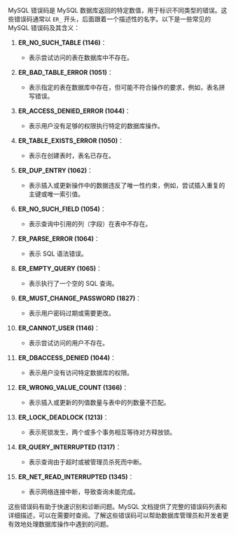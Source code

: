 MySQL 错误码是 MySQL 数据库返回的特定数值，用于标识不同类型的错误。这些错误码通常以 `ER_` 开头，后面跟着一个描述性的名字。以下是一些常见的 MySQL 错误码及其含义：

1. **ER_NO_SUCH_TABLE (1146)**：

   - 表示尝试访问的表在数据库中不存在。

2. **ER_BAD_TABLE_ERROR (1051)**：

   - 表示指定的表在数据库中存在，但可能不符合操作的要求，例如，表名拼写错误。

3. **ER_ACCESS_DENIED_ERROR (1044)**：

   - 表示用户没有足够的权限执行特定的数据库操作。

4. **ER_TABLE_EXISTS_ERROR (1050)**：

   - 表示在创建表时，表名已存在。

5. **ER_DUP_ENTRY (1062)**：

   - 表示插入或更新操作中的数据违反了唯一性约束，例如，尝试插入重复的主键或唯一索引值。

6. **ER_NO_SUCH_FIELD (1054)**：

   - 表示查询中引用的列（字段）在表中不存在。

7. **ER_PARSE_ERROR (1064)**：

   - 表示 SQL 语法错误。

8. **ER_EMPTY_QUERY (1065)**：

   - 表示执行了一个空的 SQL 查询。

9. **ER_MUST_CHANGE_PASSWORD (1827)**：

   - 表示用户密码过期或需要更改。

10. **ER_CANNOT_USER (1146)**：

    - 表示尝试访问的用户不存在。

11. **ER_DBACCESS_DENIED (1044)**：

    - 表示用户没有访问特定数据库的权限。

12. **ER_WRONG_VALUE_COUNT (1366)**：

    - 表示插入或更新的列值数量与表中的列数量不匹配。

13. **ER_LOCK_DEADLOCK (1213)**：

    - 表示死锁发生，两个或多个事务相互等待对方释放锁。

14. **ER_QUERY_INTERRUPTED (1317)**：

    - 表示查询由于超时或被管理员杀死而中断。

15. **ER_NET_READ_INTERRUPTED (1345)**：
    - 表示网络连接中断，导致查询未能完成。

这些错误码有助于快速识别和诊断问题。MySQL 文档提供了完整的错误码列表和详细描述，可以在需要时查阅。了解这些错误码可以帮助数据库管理员和开发者更有效地处理数据库操作中遇到的问题。
